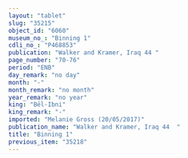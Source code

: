 ```yaml
---
layout: "tablet"
slug: "35215"
object_id: "6060"
museum_no_: "Binning 1"
cdli_no_: "P468853"
publication: "Walker and Kramer, Iraq 44 "
page_number: "70-76"
period: "ENB"
day_remark: "no day"
month: "-"
month_remark: "no month"
year_remark: "no year"
king: "Bēl-Ibni"
king_remark: "-"
imported: "Melanie Gross (20/05/2017)"
publication_name: "Walker and Kramer, Iraq 44  "
title: "Binning 1"
previous_item: "35218"
---
```

